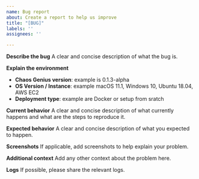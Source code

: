 ```yaml
---
name: Bug report
about: Create a report to help us improve
title: "[BUG]"
labels: ''
assignees: ''

---
```


**Describe the bug**
A clear and concise description of what the bug is.

**Explain the environment**
- **Chaos Genius version**:  example is 0.1.3-alpha
- **OS Version / Instance**: example macOS 11.1, Windows 10, Ubuntu 18.04, AWS EC2
- **Deployment type**: example are Docker or setup from sratch

**Current behavior**
A clear and concise description of what currently happens and what are the steps to reproduce it.

**Expected behavior**
A clear and concise description of what you expected to happen.

**Screenshots**
If applicable, add screenshots to help explain your problem.

**Additional context**
Add any other context about the problem here.

**Logs**
If possible, please share the relevant logs.
